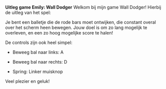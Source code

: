 **Uitleg game Emily: Wall Dodger**
Welkom bij mijn game Wall Dodger! Hierbij de uitleg van het spel:

Je bent een balletje die de rode bars moet ontwijken, die constant overal over het scherm heen bewegen. Jouw doel is om zo lang mogelijk te overleven, en een zo hoog mogelijke score te halen!

De controls zijn ook heel simpel:

- Beweeg bal naar links: A

- Beweeg bal naar rechts: D

- Spring: Linker muisknop

Veel plezier en geluk!
